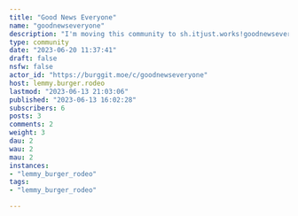 ```yaml
---
title: "Good News Everyone" 
name: "goodnewseveryone"
description: "I'm moving this community to sh.itjust.works!goodnewseveryone@sh.itjust.works"
type: community
date: "2023-06-20 11:37:41"
draft: false
nsfw: false
actor_id: "https://burggit.moe/c/goodnewseveryone"
host: lemmy.burger.rodeo
lastmod: "2023-06-13 21:03:06"
published: "2023-06-13 16:02:28"
subscribers: 6
posts: 3
comments: 2
weight: 3
dau: 2
wau: 2
mau: 2
instances:
- "lemmy_burger_rodeo"
tags: 
- "lemmy_burger_rodeo"

---
```

